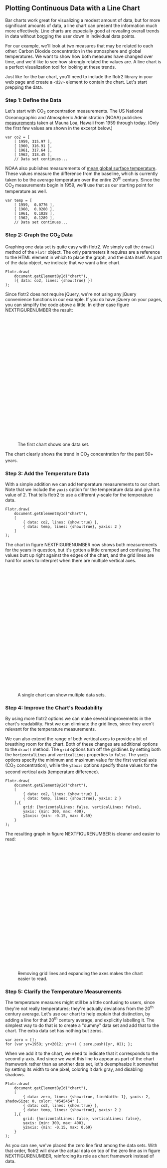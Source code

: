 ## Plotting Continuous Data with a Line Chart

Bar charts work great for visualizing a modest amount of data, but for more significant amounts of data, a line chart can present the information much more effectively. Line charts are especially good at revealing overall trends in data without bogging the user down in individual data points.

For our example, we'll look at two measures that may be related to each other: Carbon Dioxide concentration in the atmosphere and global temperatures. We want to show how both measures have changed over time, and we'd like to see how strongly related the values are. A line chart is a perfect visualization tool for looking at these trends.

Just like for the bar chart, you'll need to include the flotr2 library in your web page and create a `<div>` element to contain the chart. Let's start prepping the data.

### Step 1: Define the Data

Let's start with <span class="smcp">CO</span><sub>2</sub> concentration measurements. The <span class="smcp">US</span> National Oceanographic and Atmospheric Administration (<span class="smcp">NOAA</span>) publishes [measurements](http://www.esrl.noaa.gov/gmd/ccgg/trends/co2_data_mlo.html) taken at Mauna Loa, Hawaii from 1959 through today. (Only the first few values are shown in the excerpt below.)

``` {.javascript .numberLines}
var co2 = [
    [ 1959, 315.97 ],
    [ 1960, 316.91 ],
    [ 1961, 317.64 ],
    [ 1962, 318.45 ],
    // Data set continues...
```

<span class="lgcp">NOAA</span> also publishes measurements of [mean global surface temperature](http://www.ncdc.noaa.gov/cmb-faq/anomalies.php). These values measure the difference from the baseline, which is currently taken to be the average temperature over the entire 20<sup>th</sup> century. Since the <span class="smcp">CO</span><sub>2</sub> measurements begin in 1959, we'll use that as our starting point for temperature as well.

``` {.javascript .numberLines}
var temp = [
    [ 1959,  0.0776 ],
    [ 1960,  0.0280 ],
    [ 1961,  0.1028 ],
    [ 1962,  0.1289 ],
    // Data set continues...
```

### Step 2: Graph the CO<sub>2</sub> Data

Graphing one data set is quite easy with flotr2. We simply call the `draw()` method of the `Flotr` object. The only parameters it requires are a reference to the <span class="smcp">HTML</span> element in which to place the graph, and the data itself. As part of the data object, we indicate that we want a line chart.

``` {.javascript .numberLines}
Flotr.draw(
    document.getElementById("chart"),
    [{ data: co2, lines: {show:true} }]
);
```

Since flotr2 does not require jQuery, we're not using any jQuery convenience functions in our example. If you do have jQuery on your pages, you can simplify the code above a little. In either case figure NEXTFIGURENUMBER the result:

<figure>
<div id="line-chart1" style="width:600px;height:400px;"></div>
<figcaption>The first chart shows one data set.</figcaption>
</figure>

The chart clearly shows the trend in <span class="smcp">CO</span><sub>2</sub> concentration for the past 50+ years.

### Step 3: Add the Temperature Data

With a simple addition we can add temperature measurements to our chart. Note that we include the `yaxis` option for the temperature data and give it a value of 2. That tells flotr2 to use a different y-scale for the temperature data.

``` {.javascript .numberLines}
Flotr.draw(
    document.getElementById("chart"),
    [
        { data: co2, lines: {show:true} },
        { data: temp, lines: {show:true}, yaxis: 2 }
    ]
);
```

The chart in figure NEXTFIGURENUMBER now shows both measurements for the years in question, but it's gotten a little cramped and confusing. The values butt up right against the edges of the chart, and the grid lines are hard for users to interpret when there are multiple vertical axes.

<figure>
<div id="line-chart2" style="width:600px;height:400px;"></div>
<figcaption>A single chart can show multiple data sets.</figcaption>
</figure>

### Step 4: Improve the Chart's Readability

By using more flotr2 options we can make several improvements in the chart's readability. First we can eliminate the grid lines, since they aren't relevant for the temperature measurements. 

We can also extend the range of both vertical axes to provide a bit of breathing room for the chart. Both of these changes are additional options to the `draw()` method. The `grid` options turn off the gridlines by setting both the `horizontalLines` and `verticalLines` properties to `false`. The `yaxis` options specify the minimum and maximum value for the first vertical axis (<span class="smcp">CO</span><sub>2</sub> concentration), while the `y2axis` options specify those values for the second vertical axis (temperature difference).

``` {.javascript .numberLines}
Flotr.draw(
    document.getElementById("chart"),
    [
        { data: co2, lines: {show:true} },
        { data: temp, lines: {show:true}, yaxis: 2 }
    ],{
        grid: {horizontalLines: false, verticalLines: false},
        yaxis: {min: 300, max: 400},
        y2axis: {min: -0.15, max: 0.69}
    }
);
```

The resulting graph in figure NEXTFIGURENUMBER is cleaner and easier to read:

<figure>
<div id="line-chart3" style="width:600px;height:400px;"></div>
<figcaption>Removing grid lines and expanding the axes makes the chart easier to read.</figcaption>
</figure>

### Step 5: Clarify the Temperature Measurements

The temperature measures might still be a little confusing to users, since they're not really temperatures; they're actually deviations from the 20<sup>th</sup> century average. Let's use our chart to help explain that distinction, by adding a line for that 20<sup>th</sup> century average, and explicitly labelling it. The simplest way to do that is to create a "dummy" data set and add that to the chart. The extra data set has nothing but zeros.

``` {.javascript .numberLines}
var zero = [];
for (var yr=1959; yr<2012; yr++) { zero.push([yr, 0]); };
```

When we add it to the chart, we need to indicate that it corresponds to the second y-axis. And since we want this line to appear as part of the chart framework rather than as another data set, let's deemphasize it somewhat by setting its width to one pixel, coloring it dark gray, and disabling shadows.

``` {.javascript .numberLines}
Flotr.draw(
    document.getElementById("chart"),
    [
        { data: zero, lines: {show:true, lineWidth: 1}, yaxis: 2, shadowSize: 0, color: "#545454" },
        { data: co2, lines: {show:true} },
        { data: temp, lines: {show:true}, yaxis: 2 }
    ],{
        grid: {horizontalLines: false, verticalLines: false},
        yaxis: {min: 300, max: 400},
        y2axis: {min: -0.15, max: 0.69}
    }
);
```

As you can see, we've placed the zero line first among the data sets. With that order, flotr2 will draw the actual data on top of the zero line as in figure NEXTFIGURENUMBER, reinforcing its role as chart framework instead of data. 

<figure>
<div id="line-chart4" style="width:600px;height:400px;"></div>
<figcaption>A dummy data set can emphasize a position on a chart axis.</figcaption>
</figure>

### Step 6: Label the Chart

For the last step in this example, we'll add appropriate labels to the chart. That includes an overall title, as well as labels for individual data sets. And to make it clear which axis refers to temperature, we'll add a "°C" suffix to the temperature scale. We identify the label for each data series in the `label` option for that series. The overall chart title merits its own option, and we add the "°C" suffix using a `tickFormatter` function. That option expects a function. For each value on the axis, the formatter function is called with the value, and flotr2 expects it to return a string to use for the label. As you can see in line 26, we simply append the `" °C"` string to the value.

``` {.javascript .numberLines}
Flotr.draw(
    document.getElementById("line-chart5"),
    [ {
        data: zero,
        label: "20<sup>th</sup> Century Baseline Temperature",
        lines: {show:true, lineWidth: 1},
        shadowSize: 0,
        color: "#545454"
      },
      { 
        data: temp,
        label: "Yearly Temperature Difference (°C)",
        lines: {show:true}
      },
      {
        data: co2,
        yaxis: 2,
        label: "CO<sub>2</sub> Concentration (ppm)",
        lines: {show:true}
      }
    ],
    {
        title: "Global Temperature and CO<sub>2</sub> Concentration (NOAA Data)",
        grid: {horizontalLines: false, verticalLines: false},
        yaxis: {min: 300, max: 400},
        y2axis: {min: -0.15, max: 0.69, 
                tickFormatter: function(val) {return val+" °C";}}
    }
);
```

You may have noticed that we've also swapped the position of the <span class="smcp">CO</span><sub>2</sub> and temperature graphs. We're now passing the temperature data series ahead of the <span class="smcp">CO</span><sub>2</sub> series. We did that so that the two temperature quantities (baseline and difference) appear next to each other in the legend, making their connection a little more clear to the user. And because the temperature now appears first in the legend, we've also swapped the axes, so the temperature axis is on the left. Finally, for the same reason we've adjusted the title of the chart.

<figure>
<div id="line-chart5" style="width:600px;height:400px;"></div>
<figcaption>Labeling the axes and adding a legend completes the chart.</figcaption>
</figure>

A line chart like LASTFIGURENUMBER excels in visualizing this kind of data. Each data set contains over 50 points, making it impractical to present each individual point. And in fact, individual data points are not the focus of the visualization. Rather, we want to show trends—the trends of each data set as well as their correlation. Connecting the points with lines leads the user right to those trends and to the heart of our visualization.

<script>
;(function(){

    draw = function() {

        var co2 = [
            [ 1959, 315.97 ],
            [ 1960, 316.91 ],
            [ 1961, 317.64 ],
            [ 1962, 318.45 ],
            [ 1963, 318.99 ],
            [ 1964, 319.62 ],
            [ 1965, 320.04 ],
            [ 1966, 321.38 ],
            [ 1967, 322.16 ],
            [ 1968, 323.04 ],
            [ 1969, 324.62 ],
            [ 1970, 325.68 ],
            [ 1971, 326.32 ],
            [ 1972, 327.45 ],
            [ 1973, 329.68 ],
            [ 1974, 330.18 ],
            [ 1975, 331.08 ],
            [ 1976, 332.05 ],
            [ 1977, 333.78 ],
            [ 1978, 335.41 ],
            [ 1979, 336.78 ],
            [ 1980, 338.68 ],
            [ 1981, 340.10 ],
            [ 1982, 341.44 ],
            [ 1983, 343.03 ],
            [ 1984, 344.58 ],
            [ 1985, 346.04 ],
            [ 1986, 347.39 ],
            [ 1987, 349.16 ],
            [ 1988, 351.56 ],
            [ 1989, 353.07 ],
            [ 1990, 354.35 ],
            [ 1991, 355.57 ],
            [ 1992, 356.38 ],
            [ 1993, 357.07 ],
            [ 1994, 358.82 ],
            [ 1995, 360.80 ],
            [ 1996, 362.59 ],
            [ 1997, 363.71 ],
            [ 1998, 366.65 ],
            [ 1999, 368.33 ],
            [ 2000, 369.52 ],
            [ 2001, 371.13 ],
            [ 2002, 373.22 ],
            [ 2003, 375.77 ],
            [ 2004, 377.49 ],
            [ 2005, 379.80 ],
            [ 2006, 381.90 ],
            [ 2007, 383.77 ],
            [ 2008, 385.59 ],
            [ 2009, 387.37 ],
            [ 2010, 389.85 ],
            [ 2011, 391.62 ],
        ];
        var temp = [
            [ 1959,  0.0776 ],
            [ 1960,  0.0280 ],
            [ 1961,  0.1028 ],
            [ 1962,  0.1289 ],
            [ 1963,  0.1469 ],
            [ 1964, -0.1171 ],
            [ 1965, -0.0523 ],
            [ 1966,  0.0063 ],
            [ 1967,  0.0219 ],
            [ 1968,  0.0093 ],
            [ 1969,  0.1139 ],
            [ 1970,  0.0684 ],
            [ 1971, -0.0315 ],
            [ 1972,  0.0558 ],
            [ 1973,  0.1909 ],
            [ 1974, -0.0527 ],
            [ 1975,  0.0172 ],
            [ 1976, -0.0753 ],
            [ 1977,  0.1779 ],
            [ 1978,  0.0990 ],
            [ 1979,  0.1856 ],
            [ 1980,  0.2301 ],
            [ 1981,  0.2701 ],
            [ 1982,  0.1521 ],
            [ 1983,  0.3170 ],
            [ 1984,  0.1259 ],
            [ 1985,  0.1065 ],
            [ 1986,  0.1956 ],
            [ 1987,  0.3293 ],
            [ 1988,  0.3407 ],
            [ 1989,  0.2659 ],
            [ 1990,  0.3988 ],
            [ 1991,  0.3757 ],
            [ 1992,  0.2323 ],
            [ 1993,  0.2621 ],
            [ 1994,  0.3245 ],
            [ 1995,  0.4473 ],
            [ 1996,  0.3170 ],
            [ 1997,  0.5117 ],
            [ 1998,  0.6286 ],
            [ 1999,  0.4525 ],
            [ 2000,  0.4264 ],
            [ 2001,  0.5496 ],
            [ 2002,  0.6121 ],
            [ 2003,  0.6211 ],
            [ 2004,  0.5779 ],
            [ 2005,  0.6510 ],
            [ 2006,  0.5977 ],
            [ 2007,  0.5923 ],
            [ 2008,  0.5134 ],
            [ 2009,  0.5985 ],
            [ 2010,  0.6621 ],
            [ 2011,  0.5362 ],
        ];

        Flotr.draw(
            document.getElementById("line-chart1")
            ,[{ data: co2, lines: {show:true}, color: chartStyles.color.secondary }]
            ,{fontColor: chartStyles.color.text, grid: { color: chartStyles.color.text }}
        );
        Flotr.draw(
            document.getElementById("line-chart2")
            ,[
                { data: co2, lines: {show:true}, color: chartStyles.color.secondary },
                { data: temp, lines: {show:true}, yaxis: 2, color: chartStyles.color.alternate },
             ]
            ,{fontColor: chartStyles.color.text, grid: { color: chartStyles.color.text }}
        );
        Flotr.draw(
            document.getElementById("line-chart3")
            ,[
                { data: co2, lines: {show:true}, color: chartStyles.color.secondary  },
                { data: temp, lines: {show:true}, yaxis: 2, color: chartStyles.color.alternate },
             ]
            ,{
                fontColor: chartStyles.color.text,
                grid: {horizontalLines: false, verticalLines: false, color: chartStyles.color.text},
                yaxis: {min: 300, max: 400},
                y2axis: {min: -0.15, max: 0.69},
             }
        );
        var zero = [];
        for (yr=1959; yr<2012; yr++) { zero.push([yr, 0]); };
        Flotr.draw(
            document.getElementById("line-chart4")
            ,[
                { data: zero, lines: {show:true, lineWidth: 1}, yaxis: 2, shadowSize: 0, color: chartStyles.color.primary },
                { data: co2, lines: {show:true}, color: chartStyles.color.secondary },
                { data: temp, lines: {show:true}, yaxis: 2, color: chartStyles.color.alternate },
             ]
            ,{
                fontColor: chartStyles.color.text,
                grid: {horizontalLines: false, verticalLines: false, color: chartStyles.color.text},
                yaxis: {min: 300, max: 400},
                y2axis: {min: -0.15, max: 0.69},
             }
        );
        Flotr.draw(
            document.getElementById("line-chart5")
            ,[
                { data: zero, label: "20<sup>th</sup> Century Baseline Temperature", lines: {show:true, lineWidth: 1}, shadowSize: 0, color: chartStyles.color.primary },
                { data: temp, label: "Yearly Temperature Difference (°C)", lines: {show:true}, color: chartStyles.color.alternate},
                { data: co2, label: "CO<sub>2</sub> Concentration (ppm)", lines: {show:true}, yaxis: 2, color: chartStyles.color.secondary },
             ]
            ,{
                fontColor: chartStyles.color.text,
                title: "Global Temperature and CO<sub>2</sub> Concentration (NOAA Data)",
                grid: {horizontalLines: false, verticalLines: false, color: chartStyles.color.text},
                y2axis: {min: 300, max: 400},
                yaxis: {min: -0.15, max: 0.69, 
                        tickFormatter: function(val) {return val+" °C";}},
                legend: {backgroundOpacity: 0,},
             }
        );

        var dummyElements = document.getElementsByClassName('flotr-dummy-div');
        Array.prototype.forEach.call(dummyElements, function(dummyElement){
            dummyElement.parentNode.style.display = 'none';
        });

    };
    
    if (typeof contentLoaded != "undefined") {
        contentLoaded.done(draw);
    } else {
        window.addEventListener('load', draw);
    }

}());
</script>

